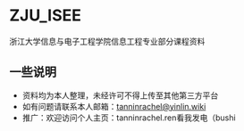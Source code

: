 # ZJU_ISEE
浙江大学信息与电子工程学院信息工程专业部分课程资料
## 一些说明
* 资料均为本人整理，未经许可不得上传至其他第三方平台
* 如有问题请联系本人邮箱：tanninrachel@yinlin.wiki
* 推广：欢迎访问个人主页：tanninrachel.ren看我发电（bushi